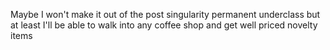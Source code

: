Maybe I won't make it out of the post singularity permanent underclass but at least I'll be able to walk into any coffee shop and get well priced novelty items

